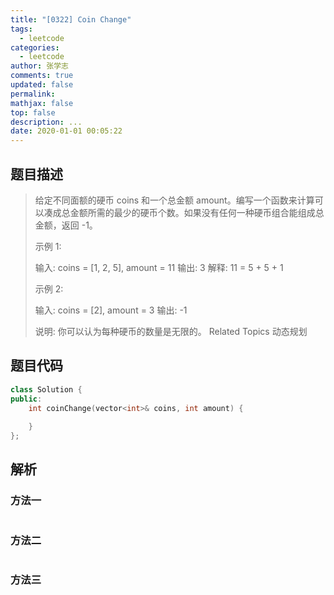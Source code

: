 ```yaml
---
title: "[0322] Coin Change"
tags:
  - leetcode
categories:
  - leetcode
author: 张学志
comments: true
updated: false
permalink:
mathjax: false
top: false
description: ...
date: 2020-01-01 00:05:22
---
```


## 题目描述

> 给定不同面额的硬币 coins 和一个总金额 amount。编写一个函数来计算可以凑成总金额所需的最少的硬币个数。如果没有任何一种硬币组合能组成总金额，返回 -1。 
> 
> 示例 1: 
> 
> 输入: coins = [1, 2, 5], amount = 11
> 输出: 3 
> 解释: 11 = 5 + 5 + 1 
> 
> 示例 2: 
> 
> 输入: coins = [2], amount = 3
> 输出: -1 
> 
> 说明: 
> 你可以认为每种硬币的数量是无限的。 
> Related Topics 动态规划

## 题目代码

```cpp
class Solution {
public:
    int coinChange(vector<int>& coins, int amount) {
        
    }
};
```

## 解析

### 方法一

```cpp

```

### 方法二

```cpp

```

### 方法三

```cpp

```

